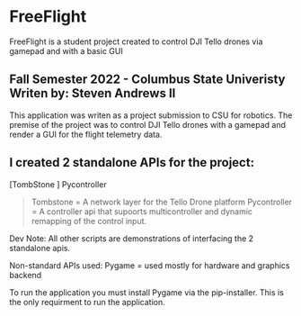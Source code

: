 # FreeFlight
FreeFlight is a student project created to control DJI Tello drones via gamepad and with a basic GUI 

Fall Semester 2022 - Columbus State Univeristy 
Writen by: Steven Andrews II 
-----------------------------------------------------------------------------------------------------------------------------------

This application was writen as a project submission to CSU for robotics. The premise of the project was to control DJI Tello drones with a gamepad and render a GUI for the flight telemetry data. 

I created 2 standalone APIs for the project:
-----------------------------------------------------------------------------------------------------------------------------------
[TombStone ]
Pycontroller

>Tombstone    = A network layer for the Tello Drone platform 
>Pycontroller = A controller api that supoorts multicontroller and dynamic remapping of the control input. 



Dev Note:   All other scripts are demonstrations of interfacing the 2 standalone apis. 


Non-standard APIs used:
Pygame       = used mostly for hardware and graphics backend



To run the application you must install Pygame via the pip-installer. 
This is the only requirment to run the application. 

